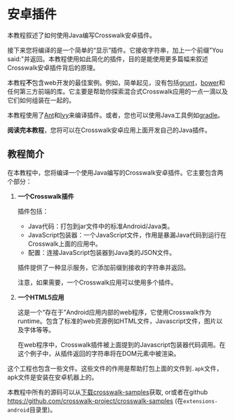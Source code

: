 # 安卓插件

本教程叙述了如何使用Java编写Crosswalk安卓插件。

接下来您将编译的是一个简单的“显示”插件。它接收字符串，加上一个前缀"You said:"并返回。本教程使用如此简化的插件，目的是能使用更多篇幅来叙述Crosswalk安卓插件背后的原理。

本教程**不**包含web开发的最佳案例。例如，简单起见，没有包括[grunt](http://gruntjs.com/)，[bower](http://bower.io/)和任何第三方前端的库。它主要是帮助你探索混合式Crosswalk应用的一点一滴以及它们如何组装在一起的。

本教程使用了[Ant](http://ant.apache.org/)和[Ivy](http://ant.apache.org/projects/ivy.html)来编译插件。或者，您也可以使用Java工具例如[gradle](http://www.gradle.org/)。

**阅读完本教程**，您将可以在Crosswalk安卓应用上面开发自己的Java插件。

## 教程简介

在本教程中，您将编译一个使用Java编写的Crosswalk安卓插件。它主要包含两个部分：

<ol>

<li>
<p><strong>一个Crosswalk插件</strong></p>

<p>插件包括：</p>

<ul>
<li>Java代码：打包到jar文件中的标准Android/Java类。</li>
<li>JavaScript包装器：一个JavaScript文件，作用是暴漏Java代码到运行在Crosswalk上面的应用中。</li>
<li>配置：连接JavaScript包装器到Java类的JSON文件。</li>
</ul>

<p>插件提供了一种显示服务，它添加前缀到接收的字符串并返回。</p>

<p>注意，如果需要，一个Crosswalk应用可以使用多个插件。</p>

</li>

<li>
<p><strong>一个HTML5应用</strong></p>

<p>这是一个“存在于”Android应用内部的web程序，它使用Crosswalk作为runtime。包含了标准的web资源例如HTML文件，Javascript文件，图片以及字体等等。</p>

<p>在web程序中，Crosswalk插件被上面提到的Javascript包装器代码调用。在这个例子中，从插件返回的字符串将在DOM元素中被渲染。</p>

</li>

</ol>

<p>这个工程也包含一些文件。这些文件的作用是帮助打包上面的文件到<code>.apk</code>文件，apk文件是安装在安卓机器上的。</p>

本教程中所有的源码可以从[下载crosswalk-samples](https://github.com/crosswalk-project/crosswalk-samples/releases)获取, or或者在github https://github.com/crosswalk-project/crosswalk-samples (在`extensions-android`目录里)。

